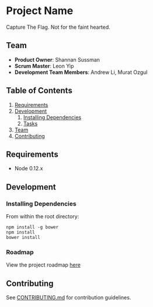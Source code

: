 # Project Name

Capture The Flag. Not for the faint hearted.

## Team

  - __Product Owner__: Shannan Sussman
  - __Scrum Master__: Leon Yip
  - __Development Team Members__: Andrew Li, Murat Ozgul

## Table of Contents

1. [Requirements](#requirements)
1. [Development](#development)
    1. [Installing Dependencies](#installing-dependencies)
    1. [Tasks](#tasks)
1. [Team](#team)
1. [Contributing](#contributing)

## Requirements

- Node 0.12.x

## Development

### Installing Dependencies

From within the root directory:

```
npm install -g bower
npm install
bower install
```

### Roadmap

View the project roadmap [here](https://github.com/missingadjective/missingadjective/issues)

## Contributing

See [CONTRIBUTING.md](CONTRIBUTING.md) for contribution guidelines.
